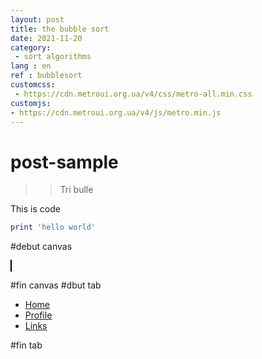 ```yaml
---
layout: post
title: the bubble sort
date: 2021-11-20
category: 
 - sort algorithms 
lang : en
ref : bubblesort
customcss:
 - https://cdn.metroui.org.ua/v4/css/metro-all.min.css
customjs:
- https://cdn.metroui.org.ua/v4/js/metro.min.js
---
```

# post-sample
> >Tri bulle

This is code
```ruby
print 'hello world'
```

#debut canvas

<canvas id="myCanvas" width="200" height="100" style="border:1px solid #000000;">
</canvas> 

<script>
var c = document.getElementById("myCanvas");
var ctx = c.getContext("2d");
ctx.beginPath();
ctx.arc(95, 50, 40, 0, 2 * Math.PI);
ctx.stroke();
</script> 

#fin canvas
#dbut tab
<ul class="bottom" data-role="tabs">
    <li><a href="#">Home</a></li>
    <li><a href="#">Profile</a></li>
    <li><a href="#">Links</a></li>
</ul>
#fin tab
